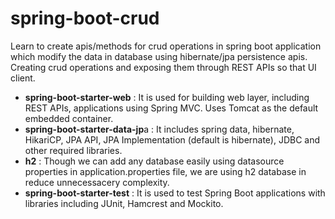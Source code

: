 # spring-boot-crud

Learn to create apis/methods for crud operations in spring boot application which modify the data in database using hibernate/jpa persistence apis. Creating crud operations and exposing them through REST APIs so that UI client.

* **spring-boot-starter-web** : It is used for building web layer, including REST APIs, applications using Spring MVC. Uses Tomcat as the default embedded container.
* **spring-boot-starter-data-jp**a : It includes spring data, hibernate, HikariCP, JPA API, JPA Implementation (default is hibernate), JDBC and other required libraries.
* **h2** : Though we can add any database easily using datasource properties in application.properties file, we are using h2 database in reduce unnecessacery complexity.
* **spring-boot-starter-test** : It is used to test Spring Boot applications with libraries including JUnit, Hamcrest and Mockito.